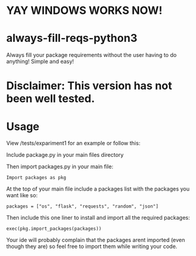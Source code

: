 # YAY WINDOWS WORKS NOW!

# always-fill-reqs-python3
Always fill your package requirements without the user having to do anything! Simple and easy!

# Disclaimer: This version has not been well tested.

# Usage
View /tests/expariment1 for an example or follow this:

Include package.py in your main files directory

Then import packages.py in your main file:

```Import packages as pkg```

At the top of your main file include a packages list with the packages you want like so:

```packages = ["os", "flask", "requests", "random", "json"]```

Then include this one liner to install and import all the required packages:

```exec(pkg.import_packages(packages))```

Your ide will probably complain that the packages arent imported (even though they are) so feel free to import them while writing your code.
